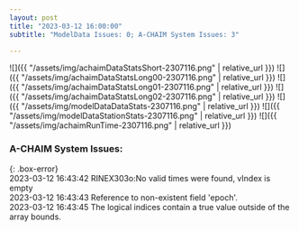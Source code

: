 ```yaml
---
layout: post
title: "2023-03-12 16:00:00"
subtitle: "ModelData Issues: 0; A-CHAIM System Issues: 3"

---
```


![]({{ "/assets/img/achaimDataStatsShort-2307116.png" | relative_url }})
![]({{ "/assets/img/achaimDataStatsLong00-2307116.png" | relative_url }})
![]({{ "/assets/img/achaimDataStatsLong01-2307116.png" | relative_url }})
![]({{ "/assets/img/achaimDataStatsLong02-2307116.png" | relative_url }})
![]({{ "/assets/img/modelDataDataStats-2307116.png" | relative_url }})
![]({{ "/assets/img/modelDataStationStats-2307116.png" | relative_url }})
![]({{ "/assets/img/achaimRunTime-2307116.png" | relative_url }})


### A-CHAIM System Issues:  
  
{: .box-error}  
2023-03-12 16:43:42 RINEX303o:No valid times were found, vIndex is empty  
2023-03-12 16:43:43 Reference to non-existent field 'epoch'.  
2023-03-12 16:43:45 The logical indices contain a true value outside of the array bounds.  
